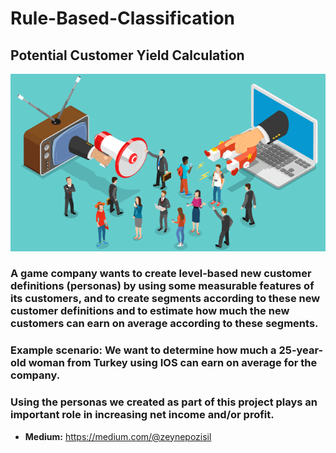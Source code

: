 # Rule-Based-Classification
## Potential Customer Yield Calculation
![Screenshot](müşteri.png)

### A game company wants to create level-based new customer definitions (personas) by using some measurable features of its customers, and to create segments according to these new customer definitions and to estimate how much the new customers can earn on average according to these segments.

### Example scenario: We want to determine how much a 25-year-old woman from Turkey using IOS can earn on average for the company.

### Using the personas we created as part of this project plays an important role in increasing net income and/or profit.

- **Medium:** https://medium.com/@zeynepozisil
